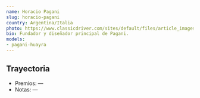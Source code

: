 ```yaml
---
name: Horacio Pagani
slug: horacio-pagani
country: Argentina/Italia
photo: https://www.classicdriver.com/sites/default/files/article_images/paganiinterview0_1.jpg
bio: Fundador y diseñador principal de Pagani.
models:
- pagani-huayra
---
```


## Trayectoria

- Premios: —
- Notas: —

